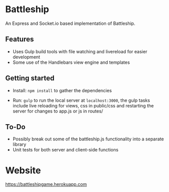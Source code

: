 # Battleship

An Express and Socket.io based implementation of Battleship.

## Features

- Uses Gulp build tools with file watching and livereload for easier development
- Some use of the Handlebars view engine and templates

## Getting started

- Install: `npm install` to gather the dependencies

- Run: `gulp` to run the local server at `localhost:3000`, the gulp tasks include live reloading for views, css in public/css and restarting the server for changes to app.js or js in routes/

## To-Do

- Possibly break out some of the battleship.js functionality into a separate library
- Unit tests for both server and client-side functions

# Website

https://battleshipgame.herokuapp.com